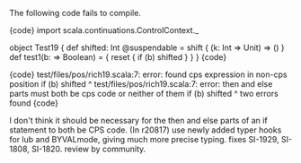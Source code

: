 The following code fails to compile.

{code}
import scala.continuations.ControlContext._

object Test19 {
  def shifted: Int @suspendable = shift { (k: Int => Unit) => () }
  def test1(b: => Boolean) = {
    reset {
      if (b) shifted
    }
  }
}
{code}

{code}
test/files/pos/rich19.scala:7: error: found cps expression in non-cps position
      if (b) shifted
             ^
test/files/pos/rich19.scala:7: error: then and else parts must both be cps code or neither of them
      if (b) shifted
      ^
two errors found
{code}

I don't think it should be necessary for the then and else parts of an if statement to both be CPS code.
(In r20817) use newly added typer hooks for lub and BYVALmode, giving much more precise typing. fixes SI-1929, SI-1808, SI-1820. review by community.
